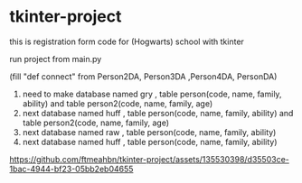 # tkinter-project
this is registration form code for (Hogwarts) school with tkinter

run project from main.py

(fill "def connect" from Person2DA, Person3DA ,Person4DA, PersonDA)

1. need to make database named gry , table  person(code, name, family, ability) and table person2(code, name, family, age)
2. next database named huff , table  person(code, name, family, ability) and table person2(code, name, family, age)
3. next database named raw , table  person(code, name, family, ability)
4. next database named huff , table  person(code, name, family, ability)


https://github.com/ftmeahbn/tkinter-project/assets/135530398/d35503ce-1bac-4944-bf23-05bb2eb04655
